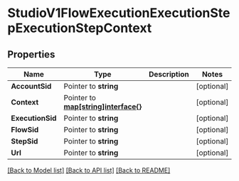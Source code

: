 # StudioV1FlowExecutionExecutionStepExecutionStepContext

## Properties

Name | Type | Description | Notes
------------ | ------------- | ------------- | -------------
**AccountSid** | Pointer to **string** |  | [optional] 
**Context** | Pointer to [**map[string]interface{}**](.md) |  | [optional] 
**ExecutionSid** | Pointer to **string** |  | [optional] 
**FlowSid** | Pointer to **string** |  | [optional] 
**StepSid** | Pointer to **string** |  | [optional] 
**Url** | Pointer to **string** |  | [optional] 

[[Back to Model list]](../README.md#documentation-for-models) [[Back to API list]](../README.md#documentation-for-api-endpoints) [[Back to README]](../README.md)


